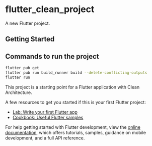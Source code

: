 # flutter_clean_project

A new Flutter project.

## Getting Started

## Commands to run the project
```bash
flutter pub get
flutter pub run build_runner build --delete-conflicting-outputs
flutter run
```

This project is a starting point for a Flutter application with Clean Architecture.

A few resources to get you started if this is your first Flutter project:

- [Lab: Write your first Flutter app](https://docs.flutter.dev/get-started/codelab)
- [Cookbook: Useful Flutter samples](https://docs.flutter.dev/cookbook)

For help getting started with Flutter development, view the
[online documentation](https://docs.flutter.dev/), which offers tutorials,
samples, guidance on mobile development, and a full API reference.
